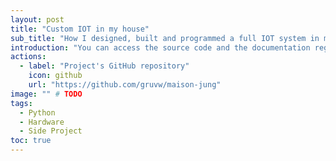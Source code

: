 ```yaml
---
layout: post
title: "Custom IOT in my house"
sub_title: "How I designed, built and programmed a full IOT system in my house from scratch."
introduction: "You can access the source code and the documentation regarding this project on the following GitHub repository:"
actions:
  - label: "Project's GitHub repository"
    icon: github
    url: "https://github.com/gruvw/maison-jung"
image: "" # TODO
tags:
  - Python
  - Hardware
  - Side Project
toc: true
---
```

